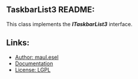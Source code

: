 ## TaskbarList3 README:
This class implements the ***ITaskbarList3*** interface.

## Links:
* [Author: maul.esel](https://github.com/maul-esel)
* [Documentation](http://maul-esel.github.com/COM-Classes/AHK_Lv1.1/TaskbarList3)
* [License: LGPL](http://www.gnu.org/licenses/lgpl-2.1.txt)